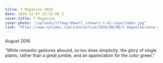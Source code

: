 ```yaml
---
title: T Magazine 2016  
date: 2016-12-07 23:32:00 Z
cover-title: T Magazine
cover-photo: "/uploads/17tmag-08well_stewart-t-01-superJumbo.jpg"
link: "https://www.nytimes.com/interactive/2016/08/08/t-magazine/anna-wintour-garden-miranda-brooks.html"
---
```


August 2016

“While romantic gestures abound, so too does simplicity: the glory of single plants, rather than a great jumble, and an appreciation for the color green.”
